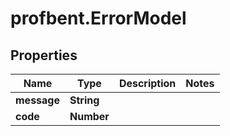 # profbent.ErrorModel

## Properties
Name | Type | Description | Notes
------------ | ------------- | ------------- | -------------
**message** | **String** |  | 
**code** | **Number** |  | 
